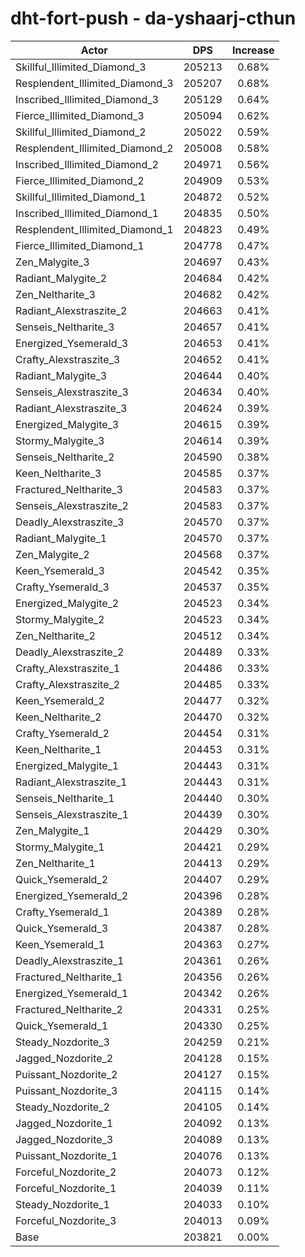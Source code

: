# dht-fort-push - da-yshaarj-cthun
| Actor | DPS | Increase |
|---|:---:|:---:|
|Skillful_Illimited_Diamond_3|205213|0.68%|
|Resplendent_Illimited_Diamond_3|205207|0.68%|
|Inscribed_Illimited_Diamond_3|205129|0.64%|
|Fierce_Illimited_Diamond_3|205094|0.62%|
|Skillful_Illimited_Diamond_2|205022|0.59%|
|Resplendent_Illimited_Diamond_2|205008|0.58%|
|Inscribed_Illimited_Diamond_2|204971|0.56%|
|Fierce_Illimited_Diamond_2|204909|0.53%|
|Skillful_Illimited_Diamond_1|204872|0.52%|
|Inscribed_Illimited_Diamond_1|204835|0.50%|
|Resplendent_Illimited_Diamond_1|204823|0.49%|
|Fierce_Illimited_Diamond_1|204778|0.47%|
|Zen_Malygite_3|204697|0.43%|
|Radiant_Malygite_2|204684|0.42%|
|Zen_Neltharite_3|204682|0.42%|
|Radiant_Alexstraszite_2|204663|0.41%|
|Senseis_Neltharite_3|204657|0.41%|
|Energized_Ysemerald_3|204653|0.41%|
|Crafty_Alexstraszite_3|204652|0.41%|
|Radiant_Malygite_3|204644|0.40%|
|Senseis_Alexstraszite_3|204634|0.40%|
|Radiant_Alexstraszite_3|204624|0.39%|
|Energized_Malygite_3|204615|0.39%|
|Stormy_Malygite_3|204614|0.39%|
|Senseis_Neltharite_2|204590|0.38%|
|Keen_Neltharite_3|204585|0.37%|
|Fractured_Neltharite_3|204583|0.37%|
|Senseis_Alexstraszite_2|204583|0.37%|
|Deadly_Alexstraszite_3|204570|0.37%|
|Radiant_Malygite_1|204570|0.37%|
|Zen_Malygite_2|204568|0.37%|
|Keen_Ysemerald_3|204542|0.35%|
|Crafty_Ysemerald_3|204537|0.35%|
|Energized_Malygite_2|204523|0.34%|
|Stormy_Malygite_2|204523|0.34%|
|Zen_Neltharite_2|204512|0.34%|
|Deadly_Alexstraszite_2|204489|0.33%|
|Crafty_Alexstraszite_1|204486|0.33%|
|Crafty_Alexstraszite_2|204485|0.33%|
|Keen_Ysemerald_2|204477|0.32%|
|Keen_Neltharite_2|204470|0.32%|
|Crafty_Ysemerald_2|204454|0.31%|
|Keen_Neltharite_1|204453|0.31%|
|Energized_Malygite_1|204443|0.31%|
|Radiant_Alexstraszite_1|204443|0.31%|
|Senseis_Neltharite_1|204440|0.30%|
|Senseis_Alexstraszite_1|204439|0.30%|
|Zen_Malygite_1|204429|0.30%|
|Stormy_Malygite_1|204421|0.29%|
|Zen_Neltharite_1|204413|0.29%|
|Quick_Ysemerald_2|204407|0.29%|
|Energized_Ysemerald_2|204396|0.28%|
|Crafty_Ysemerald_1|204389|0.28%|
|Quick_Ysemerald_3|204387|0.28%|
|Keen_Ysemerald_1|204363|0.27%|
|Deadly_Alexstraszite_1|204361|0.26%|
|Fractured_Neltharite_1|204356|0.26%|
|Energized_Ysemerald_1|204342|0.26%|
|Fractured_Neltharite_2|204331|0.25%|
|Quick_Ysemerald_1|204330|0.25%|
|Steady_Nozdorite_3|204259|0.21%|
|Jagged_Nozdorite_2|204128|0.15%|
|Puissant_Nozdorite_2|204127|0.15%|
|Puissant_Nozdorite_3|204115|0.14%|
|Steady_Nozdorite_2|204105|0.14%|
|Jagged_Nozdorite_1|204092|0.13%|
|Jagged_Nozdorite_3|204089|0.13%|
|Puissant_Nozdorite_1|204076|0.13%|
|Forceful_Nozdorite_2|204073|0.12%|
|Forceful_Nozdorite_1|204039|0.11%|
|Steady_Nozdorite_1|204033|0.10%|
|Forceful_Nozdorite_3|204013|0.09%|
|Base|203821|0.00%|
